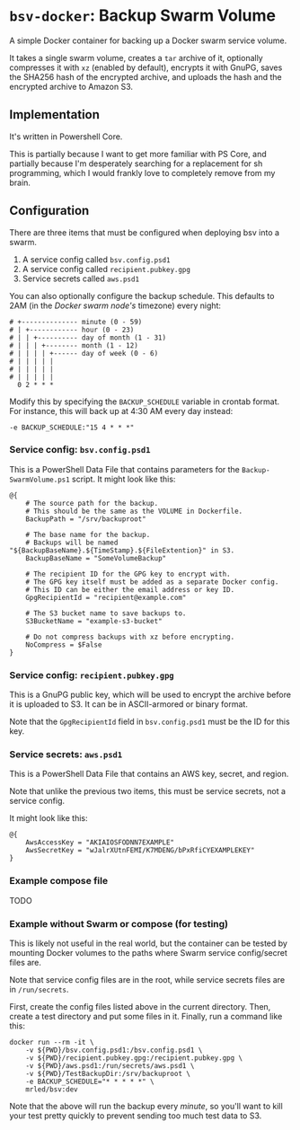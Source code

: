 # `bsv-docker`: Backup Swarm Volume

A simple Docker container for backing up a Docker swarm service volume.

It takes a single swarm volume,
creates a `tar` archive of it,
optionally compresses it with `xz` (enabled by default),
encrypts it with GnuPG,
saves the SHA256 hash of the encrypted archive,
and uploads the hash and the encrypted archive to Amazon S3.

## Implementation

It's written in Powershell Core.

This is partially because I want to get more familiar with PS Core,
and partially because I'm desperately searching for a replacement for sh programming,
which I would frankly love to completely remove from my brain.

## Configuration

There are three items that must be configured when deploying bsv into a swarm.

1. A service config called `bsv.config.psd1`
2. A service config called `recipient.pubkey.gpg`
3. Service secrets called `aws.psd1`

You can also optionally configure the backup schedule.
This defaults to 2AM (in the _Docker swarm node's_ timezone) every night:

    # +-------------- minute (0 - 59)
    # | +------------ hour (0 - 23)
    # | | +---------- day of month (1 - 31)
    # | | | +-------- month (1 - 12)
    # | | | | +------ day of week (0 - 6)
    # | | | | |
    # | | | | |
    # | | | | |
      0 2 * * *

Modify this by specifying the `BACKUP_SCHEDULE` variable in crontab format.
For instance, this will back up at 4:30 AM every day instead:

    -e BACKUP_SCHEDULE:"15 4 * * *"

### Service config: `bsv.config.psd1`

This is a PowerShell Data File that contains parameters for the `Backup-SwarmVolume.ps1` script.
It might look like this:

    @{
        # The source path for the backup.
        # This should be the same as the VOLUME in Dockerfile.
        BackupPath = "/srv/backuproot"

        # The base name for the backup.
        # Backups will be named "${BackupBaseName}.${TimeStamp}.${FileExtention}" in S3.
        BackupBaseName = "SomeVolumeBackup"

        # The recipient ID for the GPG key to encrypt with.
        # The GPG key itself must be added as a separate Docker config.
        # This ID can be either the email address or key ID.
        GpgRecipientId = "recipient@example.com"

        # The S3 bucket name to save backups to.
        S3BucketName = "example-s3-bucket"

        # Do not compress backups with xz before encrypting.
        NoCompress = $False
    }

### Service config: `recipient.pubkey.gpg`

This is a GnuPG public key,
which will be used to encrypt the archive before it is uploaded to S3.
It can be in ASCII-armored or binary format.

Note that the `GpgRecipientId` field in `bsv.config.psd1` must be the ID for this key.

### Service secrets: `aws.psd1`

This is a PowerShell Data File that contains an AWS key, secret, and region.

Note that unlike the previous two items,
this must be service secrets, not a service config.

It might look like this:

    @{
        AwsAccessKey = "AKIAIOSFODNN7EXAMPLE"
        AwsSecretKey = "wJalrXUtnFEMI/K7MDENG/bPxRfiCYEXAMPLEKEY"
    }

### Example compose file

TODO

### Example without Swarm or compose (for testing)

This is likely not useful in the real world,
but the container can be tested by mounting Docker volumes
to the paths where Swarm service config/secret files are.

Note that service config files are in the root,
while service secrets files are in `/run/secrets`.

First, create the config files listed above in the current directory.
Then, create a test directory and put some files in it.
Finally, run a command like this:

    docker run --rm -it \
        -v ${PWD}/bsv.config.psd1:/bsv.config.psd1 \
        -v ${PWD}/recipient.pubkey.gpg:/recipient.pubkey.gpg \
        -v ${PWD}/aws.psd1:/run/secrets/aws.psd1 \
        -v ${PWD}/TestBackupDir:/srv/backuproot \
        -e BACKUP_SCHEDULE="* * * * *" \
        mrled/bsv:dev

Note that the above will run the backup every _minute_,
so you'll want to kill your test pretty quickly
to prevent sending too much test data to S3.
